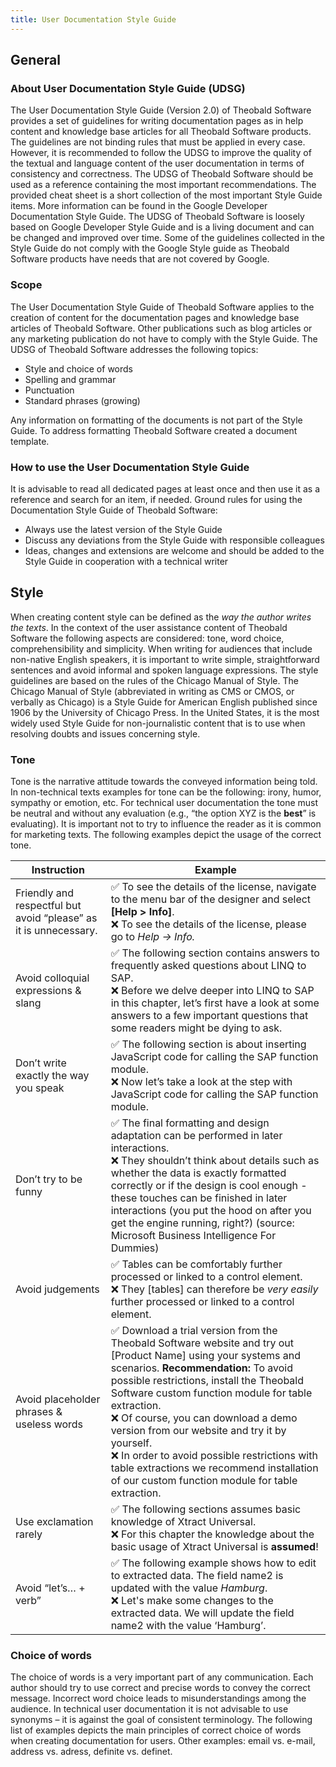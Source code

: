 ```yaml
---
title: User Documentation Style Guide
---
```


## General
### About User Documentation Style Guide (UDSG)
The User Documentation Style Guide (Version 2.0) of Theobald Software provides a set of guidelines for writing documentation pages as in help content and knowledge base articles for all Theobald Software products. The guidelines are not binding rules that must be applied in every case. However, it is recommended to follow the UDSG to improve the quality of the textual and language content of the user documentation in terms of consistency and correctness.
The UDSG of Theobald Software should be used as a reference containing the most important recommendations. The provided cheat sheet is a short collection of the most important Style Guide items. More information can be found in the Google Developer Documentation Style Guide. The UDSG of Theobald Software is loosely based on Google Developer Style Guide and is a living document and can be changed and improved over time. Some of the guidelines collected in the Style Guide do not comply with the Google Style guide as Theobald Software products have needs that are not covered by Google.

### Scope
The User Documentation Style Guide of Theobald Software applies to the creation of content for the documentation pages and knowledge base articles of Theobald Software.
Other publications such as blog articles or any marketing publication do not have to comply with the Style Guide.
The UDSG of Theobald Software addresses the following topics:

- Style and choice of words
- Spelling and grammar
- Punctuation
- Standard phrases (growing)

Any information on formatting of the documents is not part of the Style Guide. To address formatting Theobald Software created a document template.

### How to use the User Documentation Style Guide
It is advisable to read all dedicated pages at least once and then use it as a reference and search for an item, if needed. 
Ground rules for using the Documentation Style Guide of Theobald Software:

- Always use the latest version of the Style Guide
- Discuss any deviations from the Style Guide with responsible colleagues
- Ideas, changes and extensions are welcome and should be added to the Style Guide in cooperation with a technical writer

## Style
When creating content style can be defined as the *way the author writes the texts*. In the context of the user assistance content of Theobald Software the following aspects are considered: tone, word choice, comprehensibility and simplicity. When writing for audiences that include non-native English speakers, it is important to write simple, straightforward sentences and avoid informal and spoken language expressions.
The style guidelines are based on the rules of the Chicago Manual of Style. The Chicago Manual of Style (abbreviated in writing as CMS or CMOS, or verbally as Chicago) is a Style Guide for American English published since 1906 by the University of Chicago Press. In the United States, it is the most widely used Style Guide for non-journalistic content that is to use when resolving doubts and issues concerning style.

### Tone
Tone is the narrative attitude towards the conveyed information being told. In non-technical texts examples for tone can be the following: irony, humor, sympathy or emotion, etc.
For technical user documentation the tone must be neutral and without any evaluation (e.g., “the option XYZ is the **best**” is evaluating). It is important not to try to influence the reader as it is common for marketing texts.
The following examples depict the usage of the correct tone.

|Instruction|Example|  
|----------|-------------|
| Friendly and respectful but avoid “please” as it is unnecessary.|:white_check_mark: To see the details of the license, navigate to the menu bar of the designer and select **[Help > Info]**.  <br> :x: To see the details of the license, please go to *Help -> Info.* |
|Avoid colloquial expressions & slang| :white_check_mark: The following section contains answers to frequently asked questions about LINQ to SAP. <br> :x: Before we delve deeper into LINQ to SAP in this chapter, let’s first have a look at some answers to a few important questions that some readers might be dying to ask.|
|Don’t write exactly the way you speak| :white_check_mark: The following section is about inserting JavaScript code for calling the SAP function module.<br> :x: Now let’s take a look at the step with JavaScript code for calling the SAP function module.|
|Don’t try to be funny|:white_check_mark: The final formatting and design adaptation can be performed in later interactions. <br> :x: They shouldn’t think about details such as whether the data is exactly formatted correctly or if the design is cool enough - these touches can be finished in later interactions (you put the hood on after you get the engine running, right?) (source: Microsoft Business Intelligence For Dummies)|
|Avoid judgements | :white_check_mark: Tables can be comfortably further processed or linked to a control element. <br> :x: They [tables] can therefore be *very easily* further processed or linked to a control element.|
|Avoid placeholder phrases & useless words|:white_check_mark: Download a trial version from the Theobald Software website and try out [Product Name] using your systems and scenarios. **Recommendation:** To avoid possible restrictions, install the Theobald Software custom function module for table extraction. <br> :x: Of course, you can download a demo version from our website and try it by yourself. <br> :x: In order to avoid possible restrictions with table extractions we recommend installation of our custom function module for table extraction.|
|Use exclamation rarely|:white_check_mark: The following sections assumes basic knowledge of Xtract Universal. <br> :x: For this chapter the knowledge about the basic usage of Xtract Universal is **assumed**!|
|Avoid “let’s… + verb”|:white_check_mark: The following example shows how to edit to extracted data. The field name2 is updated with the value *Hamburg*. <br> :x: Let's make some changes to the extracted data. We will update the field name2 with the value ‘Hamburg’.|

### Choice of words
The choice of words is a very important part of any communication. Each author should try to use correct and precise words to convey the correct message. Incorrect word choice leads to misunderstandings among the audience. In technical user documentation it is not advisable to use synonyms – it is against the goal of consistent terminology. The following list of examples depicts the main principles of correct choice of words when creating documentation for users.
Other examples: email vs. e-mail, address vs. adress, definite vs. definet.

